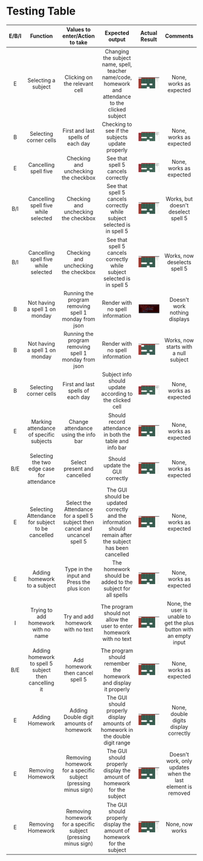 # Testing Table
|E/B/I|Function|Values to enter/Action to take|Expected output| Actual Result| Comments|
|:---:|:---:|:---:|:---:|:---:|:---:|
|E| Selecting a subject|Clicking on the relevant cell|Changing the subject name, spell, teacher name/code, homework and attendance to the clicked subject|![Checking to see if subject info updates when clicking on cells](testing_table_images/clickingCells.gif)|None, works as expected|
|B| Selecting corner cells|First and last spells of each day|Checking to see if the subjects update properly| ![Testing boundary spells](testing_table_images/TestingBoundarySpells.gif)|None, works as expected|
|E| Cancelling spell five| Checking and unchecking the checkbox| See that spell 5 cancels correctly| ![Cancelling spell five](testing_table_images/TestingBoundarySpells.gif)|None, works as expected|
|B/I| Cancelling spell five while selected| Checking and unchecking the checkbox| See that spell 5 cancels correctly while subject selected is in spell 5| ![Cancelling spell five while selected](testing_table_images/cancellingSpell5WhileSelected.gif)|Works, but doesn't deselect spell 5|
|B/I| Cancelling spell five while selected| Checking and unchecking the checkbox| See that spell 5 cancels correctly while subject selected is in spell 5| ![Cancelling spell five while selected](testing_table_images/cancellingSpell5WhileSelectedWorks.gif)|Works, now deselects spell 5|
|B| Not having a spell 1 on monday| Running the program removing spell 1 monday from json| Render with no spell information| ![Nothing displays](testing_table_images/undefined_first_spell.png)| Doesn't work nothing displays|
|B| Not having a spell 1 on monday| Running the program removing spell 1 monday from json| Render with no spell information| ![Nothing displays](testing_table_images/undefined_first_spell_works.png)| Works, now starts with a null subject|
|B| Selecting corner cells|First and last spells of each day|Subject info should update according to the clicked cell| ![Testing boundary spells](testing_table_images/TestingBoundarySpells.gif)|None, works as expected|
|E| Marking attendance of specific subjects|Change attendance using the info bar| Should record attendance in both the table and info bar| ![Marking attendance](testing_table_images/markingAttendance.gif)|None, works as expected|
|B/E|Selecting the two edge case for attendance|Select present and cancelled| Should update the GUI correctly|![Bounding attendance](testing_table_images/markingBoundaryAttendance.gif) | None, works as expected|
|E|Selecting Attendance for subject to be cancelled| Select the Attendance for a spell 5 subject then cancel and uncancel spell 5|The GUI should be updated correctly and the information should remain after the subject has been cancelled| ![Attendance for cancelled spell 5 subject](testing_table_images/attendanceCancelingSpellFive.gif)| None, works as expected|
|E| Adding homework to a subject| Type in the input and Press the plus icon| The homework should be added to the subject for all spells| ![Adding homework](testing_table_images/addingHomework.gif)|None, works as expected|
|I| Trying to add homework with no name| Try and add homework with no text| The program should not allow the user to enter homework with no text| ![Adding homework with no text](testing_table_images/addingHomeworkWithNoText.gif)|None, the user is unable to get the plus button with an empty input|
|B/E| Adding homework to spell 5 subject then cancelling it| Add homework then cancel spell 5| The program should remember the homework and display it properly| ![Adding homework to spell 5 subject](testing_table_images/addingHomeworkToCancelledSpellFive.gif)|None, works as expected|
|E| Adding Homework| Adding Double digit amounts of homework| The GUI should properly display amounts of homework in the double digit range| ![Double Digit Homework count](testing_table_images/doubleDigitHomework.gif)| None, double digits display correctly|
|E| Removing Homework| Removing homework for a specific subject (pressing minus sign)| The GUI should properly display the amount of homework for the subject| ![Removing homework](testing_table_images/removingHomework.gif)| Doesn't work, only updates when the last element is removed|
|E| Removing Homework| Removing homework for a specific subject (pressing minus sign)| The GUI should properly display the amount of homework for the subject| ![Removing homework](testing_table_images/removingHomeworkFixed.gif)|None, now works|
